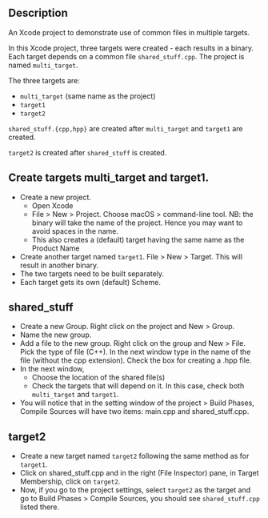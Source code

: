 
## Description
An Xcode project to demonstrate use of common files in multiple targets.

In this Xcode project, three targets were created - each results in a binary.
Each target depends on a common file `shared_stuff.cpp`.
The project is named `multi_target`.

The three targets are:
 * `multi_target` (same name as the project)
 * `target1`
 * `target2`

`shared_stuff.{cpp,hpp}` are created after `multi_target` and `target1` are created.

`target2` is created after `shared_stuff` is created.


## Create targets multi_target and target1.
 * Create a new project.
   - Open Xcode
   - File > New > Project.  Choose macOS > command-line tool.
     NB: the binary will take the name of the project.
     Hence you may want to avoid spaces in the name.
   - This also creates a (default) target having the same
     name as the Product Name
 * Create another target named `target1`.  File > New > Target.  This will result in another binary.
 * The two targets need to be built separately.
 * Each target gets its own (default) Scheme.

## shared_stuff
 * Create a new Group.  Right click on the project and New > Group.
 * Name the new group.
 * Add a file to the new group.  Right click on the group and New > File.
   Pick the type of file (C++).  In the next window type in the name of the
   file (without the cpp extension).  Check the box for creating a .hpp file.
 * In the next window,
   - Choose the location of the shared file(s)
   - Check the targets that will depend on it.  In this case, check both
     `multi_target` and `target1`.
 * You will notice that in the setting window of the project > Build Phases,
   Compile Sources will have two items:
   main.cpp and shared_stuff.cpp.

## target2
 * Create a new target named `target2` following the same method as for `target1`.
 * Click on shared_stuff.cpp and in the right (File Inspector) pane, in
   Target Membership, click on `target2`.
 * Now, if you go to the project settings, select `target2` as the target and go to
   Build Phases > Compile Sources, you should see `shared_stuff.cpp` listed there.
